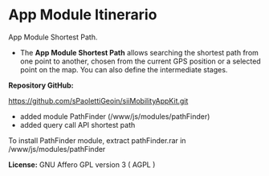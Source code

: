 # App Module Itinerario

App Module Shortest Path.

- The **App Module Shortest Path** allows searching the shortest path from one point to another, chosen from the current GPS position or a selected point on the map. You can also define the intermediate stages.

**Repository GitHub:**

https://github.com/sPaolettiGeoin/siiMobilityAppKit.git
- added module PathFinder (/www/js/modules/pathFinder)
- added query call API shortest path

To install PathFinder module, extract pathFinder.rar in /www/js/modules/pathFinder

**License:** GNU Affero GPL version 3 ( AGPL )
